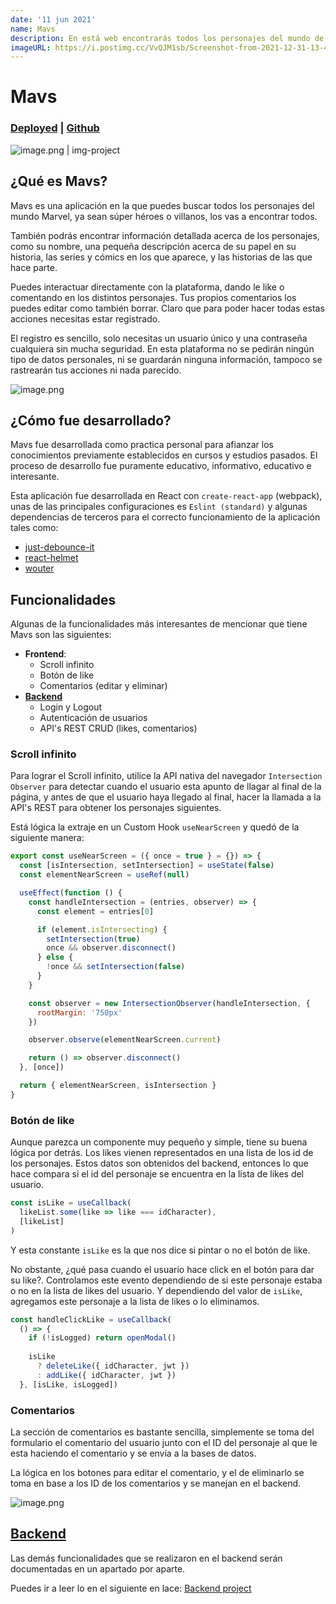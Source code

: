 ```yaml
---
date: '11 jun 2021'
name: Mavs
description: En está web encontrarás todos los personajes del mundo de Marvel, y algunos datos curiosos acerca de ellos.
imageURL: https://i.postimg.cc/VvQJM1sb/Screenshot-from-2021-12-31-13-46-24.png
---
```


# Mavs

### [Deployed](https://rsbmk.github.io/mavs/) | [Github](https://github.com/rsbmk/mavs) 

<div class='img-project'>

![image.png | img-project](https://i.postimg.cc/T2twfrgD/image.png)
</div>

## ¿Qué es Mavs?

Mavs es una aplicación en la que puedes buscar todos los personajes del mundo Marvel, ya sean súper héroes o villanos, los vas a encontrar todos.

También podrás encontrar información detallada acerca de los personajes, como su nombre, una pequeña descripción acerca de su papel en su historia, las series y cómics en los que aparece, y las historias de las que hace parte.

Puedes interactuar directamente con la plataforma, dando le like o comentando en los distintos personajes. Tus propios comentarios los puedes editar como también borrar. Claro que para poder hacer todas estas acciones necesitas estar registrado.

El registro es sencillo, solo necesitas un usuario único y una contraseña cualquiera sin mucha seguridad. En esta plataforma no se pedirán ningún tipo de datos personales, ni se guardarán ninguna información, tampoco se rastrearán tus acciones ni nada parecido.

<div class='img-project'>

![image.png](https://i.postimg.cc/cHgP8G6Y/image.png)</div>

## ¿Cómo fue desarrollado?
Mavs fue desarrollada como practica personal para afianzar los conocimientos previamente establecidos en cursos y estudios pasados. El proceso de desarrollo fue puramente educativo, informativo, educativo e interesante.

Esta aplicación fue desarrollada en React con `create-react-app` (webpack), unas de las principales configuraciones es `Eslint (standard)` y algunas dependencias de terceros para el correcto funcionamiento de la aplicación tales como:

- [just-debounce-it](https://www.npmjs.com/package/just-debounce-it)
- [react-helmet](https://www.npmjs.com/package/react-helmet)
- [wouter](https://github.com/molefrog/wouter)

## Funcionalidades
Algunas de la funcionalidades más interesantes de mencionar que tiene Mavs son las siguientes:

- **Frontend**: 
  - Scroll infinito
  - Botón de like
  - Comentarios (editar y eliminar)
- [**Backend**](/project/mavs-backend)
  - Login y Logout
  - Autenticación de usuarios
  - API's REST CRUD (likes, comentarios)

### Scroll infinito

Para lograr el Scroll infinito, utilice la API nativa del navegador `Intersection Observer` para detectar cuando el usuario esta apunto de llagar al final de la página, y antes de que el usuario haya llegado al final, hacer la llamada a la API's REST para obtener los personajes siguientes.

Está lógica la extraje en un Custom Hook `useNearScreen` y quedó de la siguiente manera:

``` javascript
export const useNearScreen = ({ once = true } = {}) => {
  const [isIntersection, setIntersection] = useState(false)
  const elementNearScreen = useRef(null)

  useEffect(function () {
    const handleIntersection = (entries, observer) => {
      const element = entries[0]

      if (element.isIntersecting) {
        setIntersection(true)
        once && observer.disconnect()
      } else {
        !once && setIntersection(false)
      }
    }

    const observer = new IntersectionObserver(handleIntersection, {
      rootMargin: '750px'
    })

    observer.observe(elementNearScreen.current)

    return () => observer.disconnect()
  }, [once])

  return { elementNearScreen, isIntersection }
}
```

### Botón de like

Aunque parezca un componente muy pequeño y simple, tiene su buena lógica por detrás. Los likes vienen representados en una lista de los id de los personajes. Estos datos son obtenidos del backend, entonces lo que hace compara si el id del personaje se encuentra en la lista de likes del usuario.

``` js 
const isLike = useCallback(
  likeList.some(like => like === idCharacter),
  [likeList]
)
```

Y esta constante `isLike` es la que nos dice si pintar o no el botón de like.

No obstante, ¿qué pasa cuando el usuario hace click en el botón para dar su like?. Controlamos este evento dependiendo de si este personaje estaba o no en la lista de likes del usuario. Y dependiendo del valor de `isLike`, agregamos este personaje a la lista de likes o lo eliminamos.

``` js
const handleClickLike = useCallback(
  () => {
    if (!isLogged) return openModal()
    
    isLike 
      ? deleteLike({ idCharacter, jwt }) 
      : addLike({ idCharacter, jwt })
  }, [isLike, isLogged])
```
###  Comentarios
La sección de comentarios es bastante sencilla, simplemente se toma del formulario el comentario del usuario junto con el ID del personaje al que le esta haciendo el comentario y se envía a la bases de datos.

La lógica en los botones para editar el comentario, y el de eliminarlo se toma en base a los ID de los comentarios y se manejan en el backend.

<div class='img-project'>

![image.png](https://i.postimg.cc/FFq9HNQW/image.png)
</div>

## [Backend](/project/mavs-backend)

Las demás funcionalidades que se realizaron en el backend serán documentadas en un apartado por aparte.

Puedes ir a leer lo en el siguiente en lace: [Backend project](/project/mavs-backend)